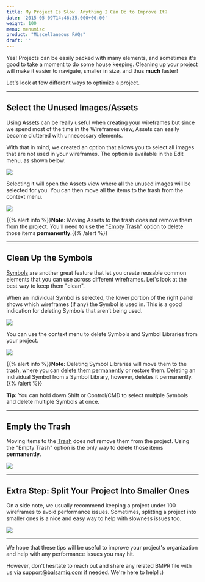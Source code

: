 ```yaml
---
title: My Project Is Slow. Anything I Can Do to Improve It?
date: '2015-05-09T14:46:35.000+00:00'
weight: 100
menu: menumisc
product: "Miscellaneous FAQs"
draft: ''
---
```


Yes! Projects can be easily packed with many elements, and sometimes it's good to take a moment to do some house keeping. Cleaning up your project will make it easier to navigate, smaller in size, and thus **much** faster!

Let's look at few different ways to optimize a project.

* * *

## Select the Unused Images/Assets

Using [Assets](https://docs.balsamiq.com/cloud/images/) can be really useful when creating your wireframes but since we spend most of the time in the Wireframes view, Assets can easily become cluttered with unnecessary elements.

With that in mind, we created an option that allows you to select all images that are not used in your wireframes. The option is available in the Edit menu, as shown below:

![](//media.balsamiq.com/img/support/prodfaqs/select-unused.png)

Selecting it will open the Assets view where all the unused images will be selected for you. You can then move all the items to the trash from the context menu.

![](//media.balsamiq.com/img/support/prodfaqs/trash-unused.png)

{{% alert info %}}**Note:** Moving Assets to the trash does not remove them from the project. You'll need to use the ["Empty Trash" option](#empty-the-trash) to delete those items **permanently**.{{% /alert %}}

* * *

## Clean Up the Symbols

[Symbols](https://docs.balsamiq.com/cloud/symbols) are another great feature that let you create reusable common elements that you can use across different wireframes. Let's look at the best way to keep them "clean".

When an individual Symbol is selected, the lower portion of the right panel shows which wireframes (if any) the Symbol is used in. This is a good indication for deleting Symbols that aren’t being used.

![](//media.balsamiq.com/img/support/prodfaqs/symbol-unused.png)

You can use the context menu to delete Symbols and Symbol Libraries from your project.

![](//media.balsamiq.com/img/support/prodfaqs/delete-symbol.png)

{{% alert info %}}**Note:** Deleting Symbol Libraries will move them to the trash, where you can [delete them permanently](#empty-the-trash) or restore them. Deleting an individual Symbol from a Symbol Library, however, deletes it permanently.{{% /alert %}}

**Tip:** You can hold down Shift or Control/CMD to select multiple Symbols and delete multiple Symbols at once.

* * *

## Empty the Trash

Moving items to the [Trash](https://docs.balsamiq.com/cloud/overview/#trash) does not remove them from the project. Using the "Empty Trash" option is the only way to delete those items **permanently**.

![](//media.balsamiq.com/img/support/prodfaqs/empty-trash.png)

* * *

## Extra Step: Split Your Project Into Smaller Ones

On a side note, we usually recommend keeping a project under 100 wireframes to avoid performance issues. Sometimes, splitting a project into smaller ones is a nice and easy way to help with slowness issues too.

![](//media.balsamiq.com/img/support/prodfaqs/split-project.png)

* * *

We hope that these tips will be useful to improve your project's organization and help with any performance issues you may hit.

However, don't hesitate to reach out and share any related BMPR file with us via [support@balsamiq.com](mailto:support@balsamiq.com) if needed. We're here to help! :)
